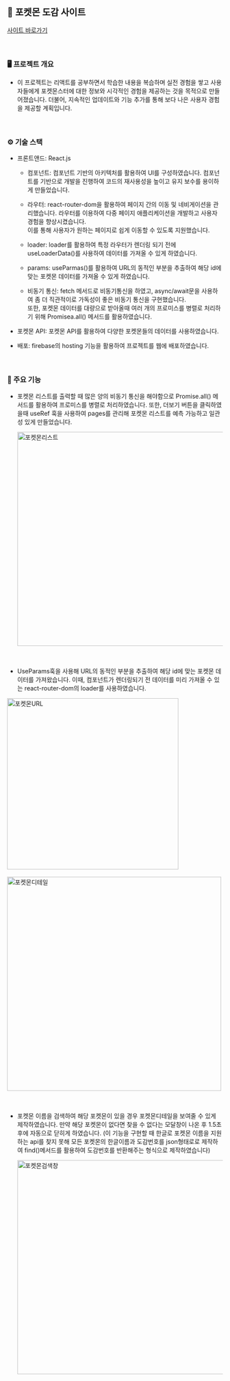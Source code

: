 ## 🦈 포켓몬 도감 사이트
<a href="https://pokemon-react-2ab1d.web.app/">사이트 바로가기</a>
<br><br><br>
### 🖥️ 프로젝트 개요
- 이 프로젝트는 리액트를 공부하면서 학습한 내용을 복습하며 실전 경험을 쌓고 사용자들에게 포켓몬스터에 대한 정보와 시각적인 경험을 제공하는 것을 목적으로 만들어졌습니다. 더불어, 지속적인 업데이트와 기능 추가를 통해 보다 나은 사용자 경험을 제공할 계획입니다.
<br><br><br>
### ⚙️ 기술 스택
- 프론트앤드: React.js
  - 컴포넌트: 컴포넌트 기반의 아키텍처를 활용하여 UI를 구성하였습니다. 컴포넌트를 기반으로 개발을 진행하여 코드의 재사용성을 높이고 유지 보수를 용이하게 만들었습니다.

  - 라우터: react-router-dom을 활용하여 페이지 간의 이동 및 네비게이션을 관리했습니다. 라우터를 이용하여 다중 페이지 애플리케이션을 개발하고 사용자 경험을 향상시켰습니다. <br>이를 통해 사용자가 원하는 페이지로 쉽게 이동할 수 있도록 지원했습니다.

  - loader: loader를 활용하여 특정 라우터가 렌더링 되기 전에 useLoaderData()를 사용하여 데이터를 가져올 수 있게 하였습니다.

  - params: useParmas()를 활용하여 URL의 동적인 부분을 추출하여 해당 id에 맞는 포켓몬 데이터를 가져올 수 있게 하였습니다.

  - 비동기 통신: fetch 메서드로 비동기통신을 하였고, async/await문을 사용하여 좀 더 직관적이로 가독성이 좋은 비동기 통신을 구현했습니다.<br> 또한, 포켓몬 데이터를 대량으로 받아올때 여러 개의 프로미스를 병렬로 처리하기 위해 Promisea.all() 메서드를 활용하였습니다.
  
- 포켓몬 API: 포켓몬 API를 활용하여 다양한 포켓몬들의 데이터를 사용하였습니다.

- 배포: firebase의 hosting 기능을 활용하여 프로젝트를 웹에 배포하였습니다.
<br><br><br>
### 🔧 주요 기능

- 포켓몬 리스트를 출력할 때 많은 양의 비동기 통신을 해야함으로 Promise.all() 메서드를 활용하여 프로미스를 병렬로 처리하였습니다. 또한, 더보기 버튼을 클릭하였을때 useRef 훅을 사용하여 pages를 관리해 포켓몬 리스트를 예측 가능하고 일관성 있게 만들었습니다.
  
  <img width=500px src="https://github.com/kdh990315/pokemon-react/assets/104114383/539afcaf-b81c-4c11-a629-88011da2e4dc" alt="포켓몬리스트">

  <br>
  <br>
  <br>

- UseParams훅을 사용해 URL의 동적인 부분을 추출하여 해당 id에 맞는 포켓몬 데이터를 가져왔습니다. 이때, 컴포넌트가 렌더링되기 전 데이터를 미리 가져올 수 있는 react-router-dom의 loader를 사용하였습니다.
  
<div>
  <img width=400px src="https://github.com/kdh990315/pokemon-react/assets/104114383/208d2097-593a-4f93-8c1d-f7b4bedc867f" alt="포켓몬URL">
</div>
<br>
  <img width=500px src="https://github.com/kdh990315/pokemon-react/assets/104114383/2eaa328d-f470-4fc4-a1ff-3723dbaf7627" alt="포켓몬디테일">
  
  <br>
  <br>
  <br>

- 포켓몬 이름을 검색하여 해당 포켓몬이 있을 경우 포켓몬디테일을 보여줄 수 있게 제작하였습니다. 만약 해당 포켓몬이 없다면 찾을 수 없다는 모달창이 나온 후 1.5초 후에 자동으로 닫히게 하였습니다.
  (이 기능을 구현할 때 한글로 포켓몬 이름을 지원하는 api를 찾지 못해 모든 포켓몬의 한글이름과 도감번호를 json형태로로 제작하여 find()메서드를 활용하여 도감번호를 반환해주는 형식으로 제작하였습니다)
  
  <img width=500px src="https://github.com/kdh990315/pokemon-react/assets/104114383/5539223e-3bea-4be9-9f23-1320b02f3d86" alt="포켓몬검색창">

  <br>

  
